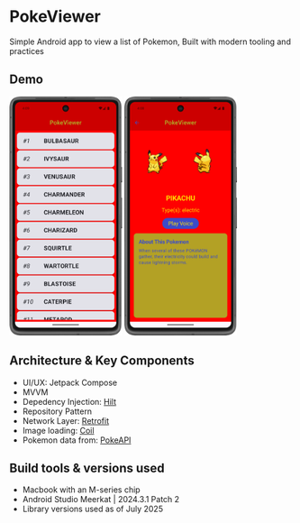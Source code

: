 # PokeViewer
Simple Android app to view a list of Pokemon, Built with modern tooling and practices

## Demo
<img src="demo/app-demo-1.png" width="200"></img>
<img src="demo/app-demo-2.png" width="200"></img>

## Architecture & Key Components
- UI/UX: Jetpack Compose
- MVVM
- Depedency Injection: [Hilt](https://dagger.dev/hilt/)
- Repository Pattern
- Network Layer: [Retrofit](https://square.github.io/retrofit/)
- Image loading: [Coil](https://coil-kt.github.io/coil/)
- Pokemon data from: [PokeAPI](https://github.com/PokeAPI/pokeapi)

## Build tools & versions used
- Macbook with an M-series chip
- Android Studio Meerkat | 2024.3.1 Patch 2
- Library versions used as of July 2025